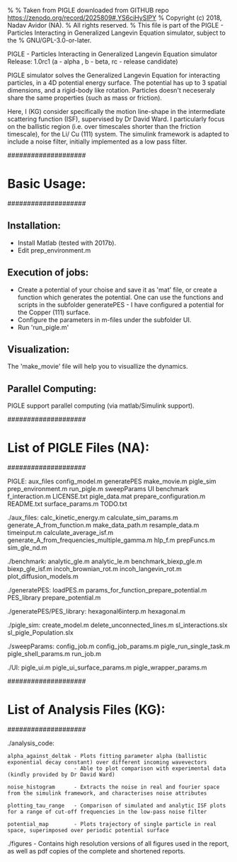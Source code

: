 % % Taken from PIGLE downloaded from GITHUB repo https://zenodo.org/record/2025809#.YS6ciHySlPY
% Copyright (c) 2018, Nadav Avidor (NA).
% All rights reserved.
% This file is part of the PIGLE - Particles Interacting in Generalized Langevin Equation simulator, subject to the 
% GNU/GPL-3.0-or-later.

PIGLE - Particles Interacting in Generalized Langevin Equation simulator
Release: 1.0rc1 (a - alpha , b - beta, rc - release candidate)

PIGLE simulator solves the Generalized Langevin Equation for interacting particles, in a 4D potential energy surface.
The potential has up to 3 spatial dimensions, and a rigid-body like rotation. Particles doesn't neceseraly share the
same properties (such as mass or friction). 

Here, I (KG) consider specifically the motion line-shape in the intermediate scattering function (ISF), supervised by Dr David Ward.
I particularly focus on the ballistic region (i.e. over timescales shorter than the friction timescale), for the Li/ Cu (111) system. 
The simulink framework is adapted to include a noise filter, initially implemented as a low pass filter.

####################
# Basic Usage: #
####################

Installation:
-------------
- Install Matlab (tested with 2017b). 
- Edit prep_environment.m

Execution of jobs:
------------------
- Create a potential of your choise and save it as 'mat' file, or create a function which generates the potential.
  One can use the functions and scripts in the subfolder generatePES - I have configured a potential for the Copper (111) surface.
- Configure the parameters in m-files under the subfolder UI.
- Run 'run_pigle.m'

Visualization:
--------------
The 'make_movie' file will help you to visuallize the dynamics.

Parallel Computing:
-------------------
PIGLE support parallel computing (via matlab/Simulink support).


####################
# List of PIGLE Files (NA):   #
####################

PIGLE:
aux_files        config_model.m   generatePES  make_movie.m     pigle_sim               prep_environment.m  run_pigle.m      sweepParams  UI
benchmark  f_interaction.m  LICENSE.txt  pigle_data.mat  prepare_configuration.m  README.txt          surface_params.m  TODO.txt

./aux_files:
calc_kinetic_energy.m    calculate_sim_params.m                        generate_A_from_function.m  make_data_path.m  resample_data.m  timeinput.m
calculate_average_isf.m  generate_A_from_frequencies_multiple_gamma.m  hlp_f.m                     prepFuncs.m       sim_gle_nd.m

./benchmark:
analytic_gle.m  analytic_le.m  benchmark_biexp_gle.m  biexp_gle_isf.m  incoh_brownian_rot.m  incoh_langevin_rot.m  plot_diffusion_models.m

./generatePES:
loadPES.m  params_for_function_prepare_potential.m  PES_library  prepare_potential.m

./generatePES/PES_library:
hexagonal6interp.m  hexagonal.m

./pigle_sim:
create_model.m  delete_unconnected_lines.m  sl_interactions.slx  sl_pigle_Population.slx

./sweepParams:
config_job.m  config_job_params.m  pigle_run_single_task.m  pigle_shell_params.m  run_job.m

./UI:
pigle_ui.m  pigle_ui_surface_params.m  pigle_wrapper_params.m


####################
# List of Analysis Files (KG):   #
####################

./analysis_code:

    alpha_against_deltak - Plots fitting parameter alpha (ballistic exponential decay constant) over different incoming wavevectors
                         - Able to plot comparison with experimental data (kindly provided by Dr David Ward)

    noise_histogram      - Extracts the noise in real and fourier space from the simulink framework, and characterises noise attributes

    plotting_tau_range   - Comparison of simulated and analytic ISF plots for a range of cut-off frequencies in the low-pass noise filter

    potential_map        - Plots trajectory of single particle in real space, superimposed over periodic potential surface 


./figures - Contains high resolution versions of all figures used in the report, as well as pdf copies of the complete and shortened reports.




